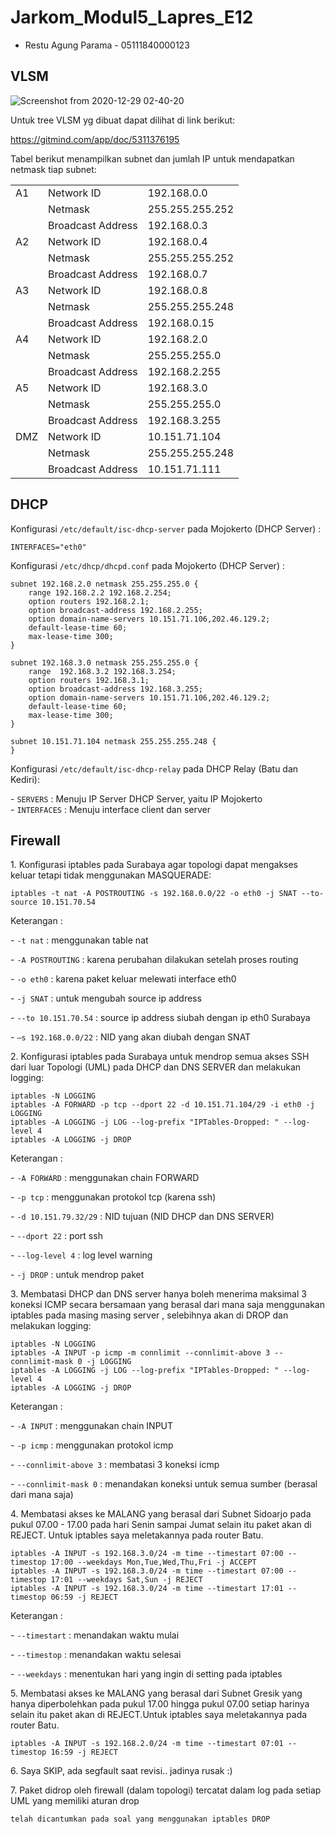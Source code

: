 # Jarkom_Modul5_Lapres_E12
* Restu Agung Parama - 05111840000123

## VLSM
![Screenshot from 2020-12-29 02-40-20](https://user-images.githubusercontent.com/58405725/103239625-b8ccc080-4980-11eb-8ed1-9a4a3a3e0344.png)

Untuk tree VLSM yg dibuat dapat dilihat di link berikut:

https://gitmind.com/app/doc/5311376195

Tabel berikut menampilkan subnet dan jumlah IP untuk mendapatkan netmask tiap subnet:

|                  |                   |                 |
|------------------|-------------------|-----------------|
| A1               | Network ID        | 192.168.0.0     |
|                  | Netmask           | 255.255.255.252 |
|                  | Broadcast Address | 192.168.0.3     |
| A2               | Network ID        | 192.168.0.4     |
|                  | Netmask           | 255.255.255.252 |
|                  | Broadcast Address | 192.168.0.7     |
| A3               | Network ID        | 192.168.0.8     |
|                  | Netmask           | 255.255.255.248 |
|                  | Broadcast Address | 192.168.0.15    |
| A4               | Network ID        | 192.168.2.0     |
|                  | Netmask           | 255.255.255.0   |
|                  | Broadcast Address | 192.168.2.255   |
| A5               | Network ID        | 192.168.3.0     |
|                  | Netmask           | 255.255.255.0   |
|                  | Broadcast Address | 192.168.3.255   |
| DMZ              | Network ID        | 10.151.71.104   |
|                  | Netmask           | 255.255.255.248 |
|                  | Broadcast Address | 10.151.71.111   |

</justify>

## DHCP
<p>Konfigurasi <code>/etc/default/isc-dhcp-server</code> pada Mojokerto (DHCP Server) : </p>

    INTERFACES="eth0"

<p>Konfigurasi <code>/etc/dhcp/dhcpd.conf</code> pada Mojokerto (DHCP Server) : </p>

```
subnet 192.168.2.0 netmask 255.255.255.0 {
    range 192.168.2.2 192.168.2.254;
    option routers 192.168.2.1;
    option broadcast-address 192.168.2.255;
    option domain-name-servers 10.151.71.106,202.46.129.2;
    default-lease-time 60;
    max-lease-time 300;
}

subnet 192.168.3.0 netmask 255.255.255.0 {
    range  192.168.3.2 192.168.3.254;
    option routers 192.168.3.1;
    option broadcast-address 192.168.3.255;
    option domain-name-servers 10.151.71.106,202.46.129.2;
    default-lease-time 60;
    max-lease-time 300;
}

subnet 10.151.71.104 netmask 255.255.255.248 {
}
```

<p>Konfigurasi <code>/etc/default/isc-dhcp-relay</code> pada DHCP Relay (Batu dan Kediri): </p>

<p>
    - <code>SERVERS</code> : Menuju IP Server DHCP Server, yaitu IP Mojokerto <br>
    - <code>INTERFACES</code> : Menuju interface client dan server <br>
</p>


## Firewall

<p>1. Konfigurasi iptables pada Surabaya agar topologi dapat mengakses keluar tetapi tidak menggunakan MASQUERADE:</p>

    iptables -t nat -A POSTROUTING -s 192.168.0.0/22 -o eth0 -j SNAT --to-source 10.151.70.54

<p>Keterangan :</p>
<p>- <code>-t nat</code> : menggunakan table nat</p>
<p>- <code>-A POSTROUTING</code> : karena perubahan dilakukan setelah proses routing</p>
<p>- <code>-o eth0</code> : karena paket keluar melewati interface eth0</p>
<p>- <code>-j SNAT</code> : untuk mengubah source ip address</p>
<p>- <code>--to 10.151.70.54</code> : source ip address siubah dengan ip eth0 Surabaya</p>
<p>- <code>–s 192.168.0.0/22</code> : NID yang akan diubah dengan SNAT</p>


<p>2. Konfigurasi iptables pada Surabaya untuk mendrop semua akses SSH dari luar Topologi (UML) pada DHCP dan DNS SERVER dan melakukan logging:</p>

    iptables -N LOGGING
    iptables -A FORWARD -p tcp --dport 22 -d 10.151.71.104/29 -i eth0 -j LOGGING
    iptables -A LOGGING -j LOG --log-prefix "IPTables-Dropped: " --log-level 4
    iptables -A LOGGING -j DROP

<p>Keterangan :</p>
<p>- <code>-A FORWARD</code> : menggunakan chain FORWARD</p>
<p>- <code>-p tcp</code> : menggunakan protokol tcp (karena ssh)</p>
<p>- <code>-d 10.151.79.32/29</code> : NID tujuan (NID DHCP dan DNS SERVER)</p>
<p>- <code>--dport 22</code> : port ssh</p>
<p>- <code>--log-level 4</code> : log level warning</p>
<p>- <code>-j DROP</code> : untuk mendrop paket</p>


<p>3. Membatasi DHCP dan DNS server hanya boleh menerima maksimal 3 koneksi ICMP secara bersamaan yang berasal dari mana saja menggunakan ​iptables pada masing masing server​ , selebihnya akan di DROP dan melakukan logging:</p>

    iptables -N LOGGING
    iptables -A INPUT -p icmp -m connlimit --connlimit-above 3 --connlimit-mask 0 -j LOGGING
    iptables -A LOGGING -j LOG --log-prefix "IPTables-Dropped: " --log-level 4
    iptables -A LOGGING -j DROP

<p>Keterangan :</p>
<p>- <code>-A INPUT</code> : menggunakan chain INPUT</p>
<p>- <code>-p icmp</code> : menggunakan protokol icmp</p>
<p>- <code>--connlimit-above 3</code> : membatasi 3 koneksi icmp</p>
<p>- <code>--connlimit-mask 0</code> : menandakan koneksi untuk semua sumber (berasal dari mana saja)</p>



<p>4. Membatasi akses ke MALANG yang berasal dari Subnet Sidoarjo pada pukul 07.00 - 17.00 pada hari Senin sampai Jumat selain itu paket akan di REJECT. Untuk iptables saya meletakannya pada router Batu.</p>

    iptables -A INPUT -s 192.168.3.0/24 -m time --timestart 07:00 --timestop 17:00 --weekdays Mon,Tue,Wed,Thu,Fri -j ACCEPT
    iptables -A INPUT -s 192.168.3.0/24 -m time --timestart 07:00 --timestop 17:01 --weekdays Sat,Sun -j REJECT
    iptables -A INPUT -s 192.168.3.0/24 -m time --timestart 17:01 --timestop 06:59 -j REJECT

<p>Keterangan :</p>
<p>- <code>--timestart</code> : menandakan waktu mulai</p>
<p>- <code>--timestop</code> : menandakan waktu selesai</p>
<p>- <code>--weekdays</code> : menentukan hari yang ingin di setting pada iptables</p>
</justify>


<p>5. Membatasi akses ke MALANG yang berasal dari Subnet Gresik yang hanya diperbolehkan pada pukul 17.00 hingga pukul 07.00 setiap harinya selain itu paket akan di REJECT.Untuk iptables saya meletakannya pada router Batu.</p>

    iptables -A INPUT -s 192.168.2.0/24 -m time --timestart 07:01 --timestop 16:59 -j REJECT


<p>6. Saya SKIP, ada segfault saat revisi.. jadinya rusak :)

<p>7. Paket didrop oleh firewall (dalam topologi) tercatat dalam log pada setiap
UML yang memiliki aturan drop</p>

    telah dicantumkan pada soal yang menggunakan iptables DROP
